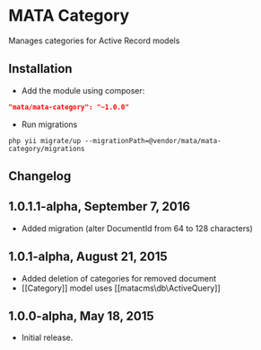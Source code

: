 MATA Category
==========================================

Manages categories for Active Record models

Installation
------------

- Add the module using composer:

```json
"mata/mata-category": "~1.0.0"
```

-  Run migrations
```
php yii migrate/up --migrationPath=@vendor/mata/mata-category/migrations
```


Changelog
---------

## 1.0.1.1-alpha, September 7, 2016

- Added migration (alter DocumentId from 64 to 128 characters)

## 1.0.1-alpha, August 21, 2015

- Added deletion of categories for removed document
- [[Category]] model uses [[matacms\db\ActiveQuery]]

## 1.0.0-alpha, May 18, 2015

- Initial release.
